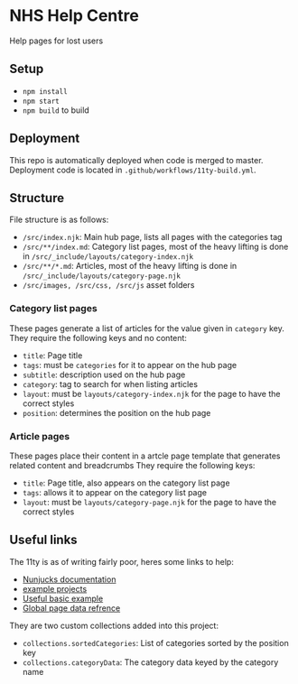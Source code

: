 # NHS Help Centre
Help pages for lost users

## Setup
- `npm install`
- `npm start`
- `npm build` to build 

## Deployment
This repo is automatically deployed when code is merged to master. Deployment code is located in `.github/workflows/11ty-build.yml`.

## Structure
File structure is as follows: 

- `/src/index.njk`: Main hub page, lists all pages with the categories tag
- `/src/**/index.md`: Category list pages, most of the heavy lifting is done in `/src/_include/layouts/category-index.njk`
- `/src/**/*.md`: Articles, most of the heavy lifting is done in `/src/_include/layouts/category-page.njk`
- `/src/images, /src/css, /src/js` asset folders

### Category list pages
These pages generate a list of articles for the value given in `category` key.
They require the following keys and no content: 

- `title`: Page title
- `tags`:  must be `categories` for it to appear on the hub page
- `subtitle`: description used on the hub page
- `category`: tag to search for when listing articles
- `layout`: must be `layouts/category-index.njk` for the page to have the correct styles
- `position`: determines the position on the hub page

### Article pages
These pages place their content in a artcle page template that generates related content and breadcrumbs
They require the following keys:

- `title`: Page title, also appears on the category list page
- `tags`: allows it to appear on the category list page
- `layout`: must be `layouts/category-page.njk` for the page to have the correct styles

## Useful links
The 11ty is as of writing fairly poor, heres some links to help:

- [Nunjucks documentation](https://mozilla.github.io/nunjucks/templating.html)
- [example projects](https://www.11ty.dev/docs/starter/)
- [Useful basic example](https://github.com/philhawksworth/eleventyone)
- [Global page data refrence](https://www.11ty.dev/docs/data-eleventy-supplied/)

They are two custom collections added into this project:

- `collections.sortedCategories`: List of categories sorted by the position key
- `collections.categoryData`: The category data keyed by the category name